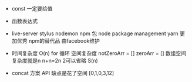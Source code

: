- const 一定要给值
- 函数表达式
- live-server stylus nodemon
 npm 包 node package
 management
 yarn 更加优秀 npm的替代品 由facebook维护

- 时间复杂度 O(n)   for 循环
  空间复杂度 notZeroArr = []  zeroArr = []  数组空间复杂度就是n n+n=2n 2可以省略 S(n)

- concat 方案 API 缺点是花了空间
    [0,1,0,3,12]